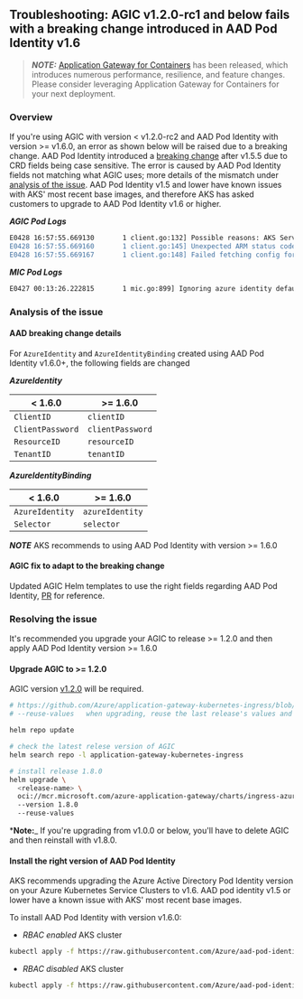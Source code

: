 ## Troubleshooting: AGIC v1.2.0-rc1 and below fails with a breaking change introduced in AAD Pod Identity v1.6

> **_NOTE:_** [Application Gateway for Containers](https://aka.ms/agc) has been released, which introduces numerous performance, resilience, and feature changes. Please consider leveraging Application Gateway for Containers for your next deployment.

### Overview

If you're using AGIC with version < v1.2.0-rc2 and AAD Pod Identity with version >= v1.6.0, an error as shown below will be raised due to a breaking change. AAD Pod Identity introduced a [breaking change](https://github.com/Azure/aad-pod-identity/tree/v1.6.0#v160-breaking-change) after v1.5.5 due to CRD fields being case sensitive. The error is caused by AAD Pod Identity fields not matching what AGIC uses; more details of the mismatch under [analysis of the issue](#analysis-of-the-issue). AAD Pod Identity v1.5 and lower have known issues with AKS' most recent base images, and therefore AKS has asked customers to upgrade to AAD Pod Identity v1.6 or higher.

_**AGIC Pod Logs**_

```bash
E0428 16:57:55.669130       1 client.go:132] Possible reasons: AKS Service Principal requires 'Managed Identity Operator' access on Controller Identity; 'identityResourceID' and/or 'identityClientID' are incorrect in the Helm config; AGIC Identity requires 'Contributor' access on Application Gateway and 'Reader' access on Application Gateway's Resource Group;
E0428 16:57:55.669160       1 client.go:145] Unexpected ARM status code on GET existing App Gateway config: 403
E0428 16:57:55.669167       1 client.go:148] Failed fetching config for App Gateway instance. Will retry in 10s. Error: azure.BearerAuthorizer#WithAuthorization: Failed to refresh the Token for request to https://management.azure.com/subscriptions/4c4aee1a-cfd4-4e7a-abe3-*******/resourceGroups/RG-NAME-DEV/providers/Microsoft.Network/applicationGateways/AG-NAME-DEV?api-version=2019-09-01: StatusCode=403 -- Original Error: adal: Refresh request failed. Status Code = '403'. Response body: getting assigned identities for pod default/agile-opossum-ingress-azure-579cbb6b89-sldr5 in CREATED state failed after 16 attempts, retry duration [5]s. Error: <nil>
```

_**MIC Pod Logs**_

```bash
E0427 00:13:26.222815       1 mic.go:899] Ignoring azure identity default/agic-azid-ingress-azure, error: Invalid resource id: "", must match /subscriptions/<subid>/resourcegroups/<resourcegroup>/providers/Microsoft.ManagedIdentity/userAssignedIdentities/<name>
```

### Analysis of the issue

#### AAD breaking change details

For `AzureIdentity` and `AzureIdentityBinding` created using AAD Pod Identity v1.6.0+, the following fields are changed

 _**AzureIdentity**_

| < 1.6.0          | >= 1.6.0         |
|------------------|------------------|
| `ClientID`       | `clientID`       |
| `ClientPassword` | `clientPassword` |
| `ResourceID`     | `resourceID`     |
| `TenantID`       | `tenantID`       |

_**AzureIdentityBinding**_

| < 1.6.0         | >= 1.6.0        |
|-----------------|-----------------|
| `AzureIdentity` | `azureIdentity` |
| `Selector`      | `selector`      |

_**NOTE**_ AKS recommends to using AAD Pod Identity with version >= 1.6.0

#### AGIC fix to adapt to the breaking change

Updated AGIC Helm templates to use the right fields regarding AAD Pod Identity, [PR](https://github.com/Azure/application-gateway-kubernetes-ingress/pull/825/files) for reference.

### Resolving the issue

It's recommended you upgrade your AGIC to release >= 1.2.0 and then apply AAD Pod Identity version >= 1.6.0

#### Upgrade AGIC to >= 1.2.0

AGIC version [v1.2.0](https://github.com/Azure/application-gateway-kubernetes-ingress/releases/tag/1.2.0) will be required.

```bash
# https://github.com/Azure/application-gateway-kubernetes-ingress/blob/master/docs/how-tos/helm-upgrade.md
# --reuse-values   when upgrading, reuse the last release's values and merge in any overrides from the command line via --set and -f. If '--reset-values' is specified, this is ignored

helm repo update

# check the latest relese version of AGIC
helm search repo -l application-gateway-kubernetes-ingress

# install release 1.8.0
helm upgrade \
  <release-name> \
  oci://mcr.microsoft.com/azure-application-gateway/charts/ingress-azure
  --version 1.8.0
  --reuse-values
```

***Note:**_ If you're upgrading from v1.0.0 or below, you'll have to delete AGIC and then reinstall with v1.8.0.

#### Install the right version of AAD Pod Identity

AKS recommends upgrading the Azure Active Directory Pod Identity version on your Azure Kubernetes Service Clusters to v1.6. AAD pod identity v1.5 or lower have a known issue with AKS' most recent base images.

To install AAD Pod Identity with version v1.6.0:

- _RBAC enabled_ AKS cluster

```bash
kubectl apply -f https://raw.githubusercontent.com/Azure/aad-pod-identity/v1.6.0/deploy/infra/deployment-rbac.yaml
```

- _RBAC disabled_ AKS cluster

```bash
kubectl apply -f https://raw.githubusercontent.com/Azure/aad-pod-identity/v1.6.0/deploy/infra/deployment.yaml
```
